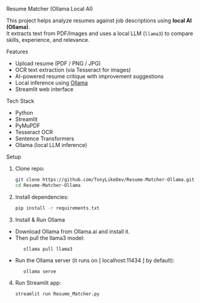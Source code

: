 Resume Matcher (Ollama Local AI)

This project helps analyze resumes against job descriptions using **local AI (Ollama)**.  
It extracts text from PDF/Images and uses a local LLM (`llama3`) to compare skills, experience, and relevance.  

Features
- Upload resume (PDF / PNG / JPG)
- OCR text extraction (via Tesseract for images)
- AI-powered resume critique with improvement suggestions
- Local inference using [Ollama](https://ollama.ai)
- Streamlit web interface

Tech Stack
- Python
- Streamlit
- PyMuPDF
- Tesseract OCR
- Sentence Transformers
- Ollama (local LLM inference)

Setup
1. Clone repo:
   ```bash
   git clone https://github.com/TonyLikeDev/Resume-Matcher-Ollama.git
   cd Resume-Matcher-Ollama
2. Install dependencies:
    ```bash
    pip install -r requirements.txt
3. Install & Run Ollama

  - Download Ollama from Ollama.ai and install it.
  - Then pull the llama3 model:
    ```bash:
       ollama pull llama3
  - Run the Ollama server (it runs on [ localhost:11434 ]  by default):
    ```bash:
       ollama serve
4. Run Streamlit app:
    ```
    streamlit run Resume_Matcher.py
